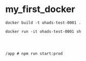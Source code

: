 # my_first_docker



    docker build -t ohads-test-0001 .

    docker run -it ohads-test-0001 sh




    /app # npm run start:prod
